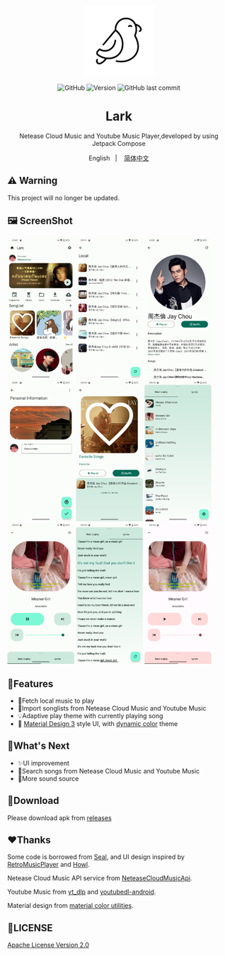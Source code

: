 <p align="center"> 
	<img src="assert/icon.png" width=160 height=160  >
</p>
<div align="center">
    <img alt="GitHub" src="https://img.shields.io/github/license/mumu12641/Lark?color=brigntgreen&style=flat-square">
     <img alt="Version" src="https://img.shields.io/github/v/release/mumu12641/Lark?color=brigntgreen&style=flat-square">
    <img alt="GitHub last commit" src="https://img.shields.io/github/last-commit/mumu12641/Lark?color=brigntgreen&style=flat-square">
    <h1 align="center">
	Lark
</h1>
<p align="center">
  Netease Cloud Music and Youtube Music Player,developed by using Jetpack Compose
</p>
<p align="center">
English
&nbsp;&nbsp;| &nbsp;&nbsp;
<a href="https://github.com/mumu12641/Lark/blob/master/README-zh.md">简体中文</a> 
</div>

## :warning: Warning
This project will no longer be updated.

## :framed_picture: ScreenShot

<div>
<img src="assert/1.png" width="30%" />
<img src="assert/2.png" width="30%" />
<img src="assert/4.png" width="30%" />
<img src="assert/5.png" width="30%" />
<img src="assert/6.png" width="30%" />
<img src="assert/7.png" width="30%" />
<img src="assert/9.png" width="30%" />
<img src="assert/10.png" width="30%" />
<img src="assert/8.png" width="30%" />
</div>

## :book:Features

- :floppy_disk:Fetch local music to play
- :rocket:Import songlists from Netease Cloud Music and Youtube Music
- :bulb:Adaptive play theme with currently playing song
- :art: [Material Design 3](https://m3.material.io/) style UI, with [dynamic color](https://m3.material.io/foundations/customization) theme

## :pushpin:What's Next

- :sparkles:UI improvement
- :mag_right:Search songs from Netease Cloud Music and Youtube Music
- :link:More sound source

## :open_file_folder:Download

Please download apk from [releases](https://github.com/mumu12641/Lark/releases)

## :hearts:Thanks

Some code is borrowed from [Seal](https://github.com/JunkFood02/Seal), and UI design inspired by [RetroMusicPlayer](https://github.com/RetroMusicPlayer/RetroMusicPlayer) and [Howl](https://github.com/Iamlooker/Howl).

Netease Cloud Music API service from [NeteaseCloudMusicApi](https://github.com/Binaryify/NeteaseCloudMusicApi).

Youtube Music from [yt_dlp](https://github.com/yt-dlp/yt-dlp) and [youtubedl-android](https://github.com/yausername/youtubedl-android).


Material design from [material color utilities](https://github.com/material-foundation/material-color-utilities).

## :scroll:LICENSE

[Apache License Version 2.0](https://github.com/mumu12641/Lark/blob/master/LICENSE)
